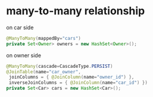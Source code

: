 # many-to-many relationship

on car side
```java
@ManyToMany(mappedBy="cars")
private Set<Owner> owners = new HashSet<Owner>();
```

on owner side
```java
@ManyToMany(cascade=CascadeType.PERSIST)
@JoinTable(name="car_owner",
 joinColumns = { @JoinColumn(name="owner_id") },
 inverseJoinColumns = { @JoinColumn(name="car_id") })
private Set<Car> cars = new HashSet<Car>();
```

